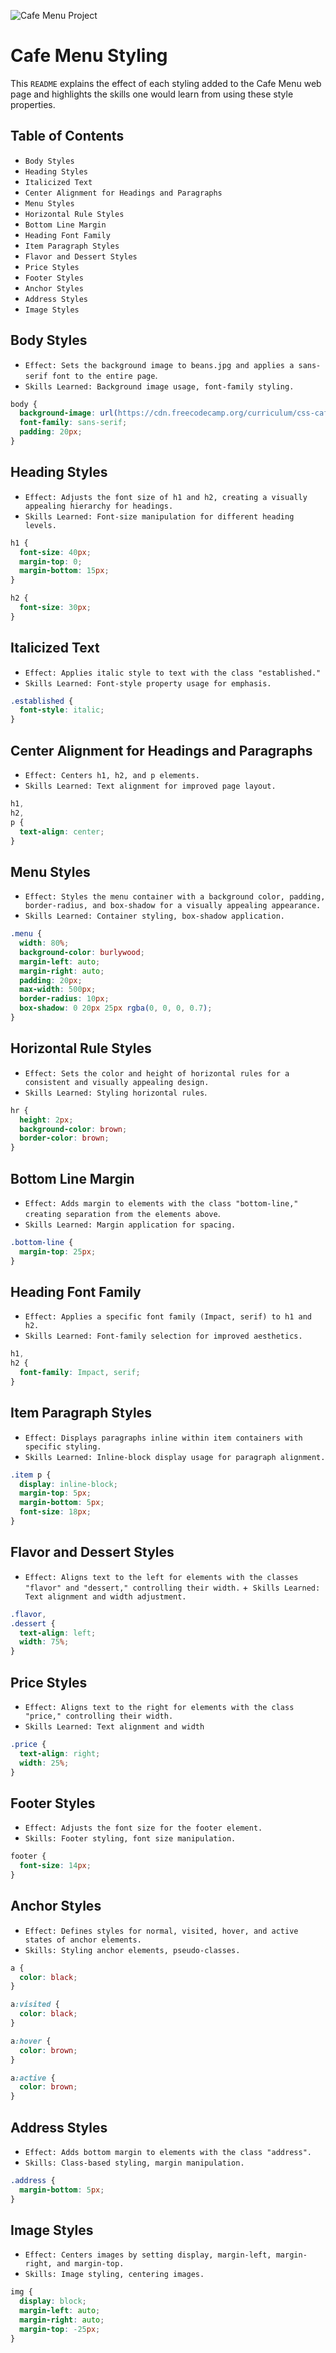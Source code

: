 ![Cafe Menu Project](cafe_menu_image.png)
# Cafe Menu Styling

This `README` explains the effect of each styling added to the Cafe Menu web page and highlights the skills one would learn from using these style properties.

## Table of Contents

- `Body Styles`
- `Heading Styles`
- `Italicized Text`
- `Center Alignment for Headings and Paragraphs`
- `Menu Styles`
- `Horizontal Rule Styles`
- `Bottom Line Margin`
- `Heading Font Family`
- `Item Paragraph Styles`
- `Flavor and Dessert Styles`
- `Price Styles`
- `Footer Styles`
- `Anchor Styles`
- `Address Styles`
- `Image Styles`

## Body Styles

- `Effect: Sets the background image to beans.jpg and applies a sans-serif font to the entire page`.
- `Skills Learned: Background image usage, font-family styling.`

```css
body {
  background-image: url(https://cdn.freecodecamp.org/curriculum/css-cafe/beans.jpg);
  font-family: sans-serif;
  padding: 20px;
}
```

## Heading Styles

- `Effect: Adjusts the font size of h1 and h2, creating a visually appealing hierarchy for headings.`
- `Skills Learned: Font-size manipulation for different heading levels.`

```css
h1 {
  font-size: 40px;
  margin-top: 0;
  margin-bottom: 15px;
}

h2 {
  font-size: 30px;
}
```

## Italicized Text

- `Effect: Applies italic style to text with the class "established."`
- `Skills Learned: Font-style property usage for emphasis.`

```css
.established {
  font-style: italic;
}
```

## Center Alignment for Headings and Paragraphs

- `Effect: Centers h1, h2, and p elements.`
- `Skills Learned: Text alignment for improved page layout.`

```css
h1,
h2,
p {
  text-align: center;
}
```

## Menu Styles

- `Effect: Styles the menu container with a background color, padding, border-radius, and box-shadow for a visually appealing appearance.`
- `Skills Learned: Container styling, box-shadow application.`

```css
.menu {
  width: 80%;
  background-color: burlywood;
  margin-left: auto;
  margin-right: auto;
  padding: 20px;
  max-width: 500px;
  border-radius: 10px;
  box-shadow: 0 20px 25px rgba(0, 0, 0, 0.7);
}
```

## Horizontal Rule Styles

- `Effect: Sets the color and height of horizontal rules for a consistent and visually appealing design.`
- `Skills Learned: Styling horizontal rules`.

```css
hr {
  height: 2px;
  background-color: brown;
  border-color: brown;
}
```

## Bottom Line Margin

- `Effect: Adds margin to elements with the class "bottom-line," creating separation from the elements above`.
- `Skills Learned: Margin application for spacing.`

```css
.bottom-line {
  margin-top: 25px;
}
```

## Heading Font Family

- `Effect: Applies a specific font family (Impact, serif) to h1 and h2.`
- `Skills Learned: Font-family selection for improved aesthetics.`

```css
h1,
h2 {
  font-family: Impact, serif;
}
```

## Item Paragraph Styles

- `Effect: Displays paragraphs inline within item containers with specific styling.`
- `Skills Learned: Inline-block display usage for paragraph alignment.`

```css
.item p {
  display: inline-block;
  margin-top: 5px;
  margin-bottom: 5px;
  font-size: 18px;
}
```

## Flavor and Dessert Styles

- `Effect: Aligns text to the left for elements with the classes "flavor" and "dessert," controlling their width.` +` Skills Learned: Text alignment and width adjustment.`

```css
.flavor,
.dessert {
  text-align: left;
  width: 75%;
}
```

## Price Styles

- `Effect: Aligns text to the right for elements with the class "price," controlling their width.`
- `Skills Learned: Text alignment and width`

```css
.price {
  text-align: right;
  width: 25%;
}
```

## Footer Styles

- `Effect: Adjusts the font size for the footer element.`
- `Skills: Footer styling, font size manipulation.`

```css
footer {
  font-size: 14px;
}
```
 ## Anchor Styles
+ `Effect: Defines styles for normal, visited, hover, and active states of anchor elements.`
+ `Skills: Styling anchor elements, pseudo-classes.`
```css
a {
  color: black;
}

a:visited {
  color: black;
}

a:hover {
  color: brown;
}

a:active {
  color: brown;
}
```

## Address Styles
+ `Effect: Adds bottom margin to elements with the class "address".`
+ `Skills: Class-based styling, margin manipulation.`
```css
.address {
  margin-bottom: 5px;
}
```
## Image Styles
+ `Effect: Centers images by setting display, margin-left, margin-right, and margin-top.`
+ `Skills: Image styling, centering images.`
```css
img {
  display: block;
  margin-left: auto;
  margin-right: auto;
  margin-top: -25px;
}
```